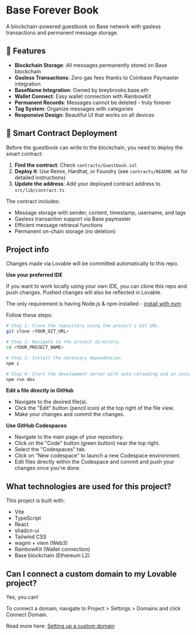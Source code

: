 # Base Forever Book

A blockchain-powered guestbook on Base network with gasless transactions and permanent message storage.

## 🌟 Features

- **Blockchain Storage**: All messages permanently stored on Base blockchain
- **Gasless Transactions**: Zero gas fees thanks to Coinbase Paymaster integration
- **BaseName Integration**: Owned by breybrooks.base.eth
- **Wallet Connect**: Easy wallet connection with RainbowKit
- **Permanent Records**: Messages cannot be deleted - truly forever
- **Tag System**: Organize messages with categories
- **Responsive Design**: Beautiful UI that works on all devices

## 🚀 Smart Contract Deployment

Before the guestbook can write to the blockchain, you need to deploy the smart contract:

1. **Find the contract**: Check `contracts/Guestbook.sol`
2. **Deploy it**: Use Remix, Hardhat, or Foundry (see `contracts/README.md` for detailed instructions)
3. **Update the address**: Add your deployed contract address to `src/lib/contract.ts`

The contract includes:
- Message storage with sender, content, timestamp, username, and tags
- Gasless transaction support via Base paymaster
- Efficient message retrieval functions
- Permanent on-chain storage (no deletion)

## Project info

Changes made via Lovable will be committed automatically to this repo.

**Use your preferred IDE**

If you want to work locally using your own IDE, you can clone this repo and push changes. Pushed changes will also be reflected in Lovable.

The only requirement is having Node.js & npm installed - [install with nvm](https://github.com/nvm-sh/nvm#installing-and-updating)

Follow these steps:

```sh
# Step 1: Clone the repository using the project's Git URL.
git clone <YOUR_GIT_URL>

# Step 2: Navigate to the project directory.
cd <YOUR_PROJECT_NAME>

# Step 3: Install the necessary dependencies.
npm i

# Step 4: Start the development server with auto-reloading and an instant preview.
npm run dev
```

**Edit a file directly in GitHub**

- Navigate to the desired file(s).
- Click the "Edit" button (pencil icon) at the top right of the file view.
- Make your changes and commit the changes.

**Use GitHub Codespaces**

- Navigate to the main page of your repository.
- Click on the "Code" button (green button) near the top right.
- Select the "Codespaces" tab.
- Click on "New codespace" to launch a new Codespace environment.
- Edit files directly within the Codespace and commit and push your changes once you're done.

## What technologies are used for this project?

This project is built with:

- Vite
- TypeScript
- React
- shadcn-ui
- Tailwind CSS
- wagmi + viem (Web3)
- RainbowKit (Wallet connection)
- Base blockchain (Ethereum L2)



## Can I connect a custom domain to my Lovable project?

Yes, you can!

To connect a domain, navigate to Project > Settings > Domains and click Connect Domain.

Read more here: [Setting up a custom domain](https://docs.lovable.dev/features/custom-domain#custom-domain)
